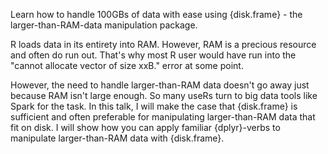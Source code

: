 Learn how to handle 100GBs of data with ease using {disk.frame} - the larger-than-RAM-data manipulation package.

R loads data in its entirety into RAM. However, RAM is a precious resource and often do run out. That's why most R user would have run into the "cannot allocate vector of size xxB." error at some point.

However, the need to handle larger-than-RAM data doesn't go away just because RAM isn't large enough. So many useRs turn to big data tools like Spark for the task. In this talk, I will make the case that {disk.frame} is sufficient and often preferable for manipulating larger-than-RAM data that fit on disk. I will show how you can apply familiar {dplyr}-verbs to manipulate larger-than-RAM data with {disk.frame}.